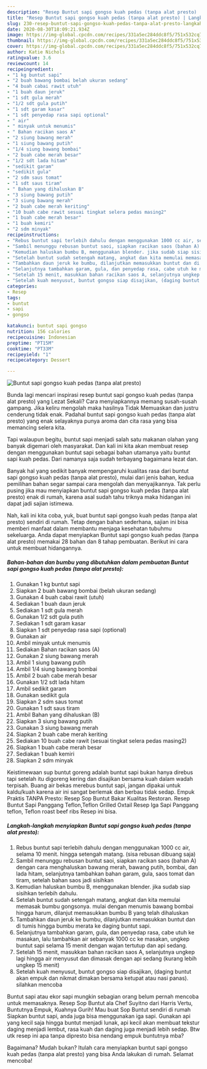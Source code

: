 ```yaml
---
description: "Resep Buntut sapi gongso kuah pedas (tanpa alat presto) | Langkah Membuat Buntut sapi gongso kuah pedas (tanpa alat presto) Yang Menggugah Selera"
title: "Resep Buntut sapi gongso kuah pedas (tanpa alat presto) | Langkah Membuat Buntut sapi gongso kuah pedas (tanpa alat presto) Yang Menggugah Selera"
slug: 230-resep-buntut-sapi-gongso-kuah-pedas-tanpa-alat-presto-langkah-membuat-buntut-sapi-gongso-kuah-pedas-tanpa-alat-presto-yang-menggugah-selera
date: 2020-08-30T18:09:21.934Z
image: https://img-global.cpcdn.com/recipes/331a5ec284ddc8f5/751x532cq70/buntut-sapi-gongso-kuah-pedas-tanpa-alat-presto-foto-resep-utama.jpg
thumbnail: https://img-global.cpcdn.com/recipes/331a5ec284ddc8f5/751x532cq70/buntut-sapi-gongso-kuah-pedas-tanpa-alat-presto-foto-resep-utama.jpg
cover: https://img-global.cpcdn.com/recipes/331a5ec284ddc8f5/751x532cq70/buntut-sapi-gongso-kuah-pedas-tanpa-alat-presto-foto-resep-utama.jpg
author: Katie Nichols
ratingvalue: 3.6
reviewcount: 14
recipeingredient:
- "1 kg buntut sapi"
- "2 buah bawang bombai belah ukuran sedang"
- "4 buah cabai rawit utuh"
- "1 buah daun jeruk"
- "1 sdt gula merah"
- "1/2 sdt gula putih"
- "1 sdt garam kasar"
- "1 sdt penyedap rasa sapi optional"
- " air"
- " minyak untuk menumis"
- " Bahan racikan saos A"
- "2 siung bawang merah"
- "1 siung bawang putih"
- "1/4 siung bawang bombai"
- "2 buah cabe merah besar"
- "1/2 sdt lada hitam"
- "sedikit garam"
- "sedikit gula"
- "2 sdm saus tomat"
- "1 sdt saus tiram"
- " Bahan yang dihaluskan B"
- "3 siung bawang putih"
- "3 siung bawang merah"
- "2 buah cabe merah keriting"
- "10 buah cabe rawit sesuai tingkat selera pedas masing2"
- "1 buah cabe merah besar"
- "1 buah kemiri"
- "2 sdm minyak"
recipeinstructions:
- "Rebus buntut sapi terlebih dahulu dengan menggunakan 1000 cc air, selama 10 menit. hingga setengah matang. (sisa rebusan dibuang saja)"
- "Sambil menunggu rebusan buntut saoi, siapkan racikan saos (bahan A) dengan cara menghaluskan bawang merah, bawang putih, bombai, dan lada hitam, selanjutnya tambahkan bahan garam, gula, saos tomat dan tiram, setelah bahan saos jadi sisihkan"
- "Kemudian haluskan bumbu B, menggunakan blender. jika sudab siap sisihkan terlebih dahulu."
- "Setelah buntut sudah setengah matang, angkat dan kita memulai memasak bumbu gongsonya. mulai dengan menumis bawang bombai hingga harum, dilanjut memasukkan bumbu B yang telah dihaluskan"
- "Tambahkan daun jeruk ke bumbu, dilanjutkan memasukkan buntut dan di tumis hingga bumbu merata ke daging buntut sapi."
- "Selanjutnya tambahkan garam, gula, dan penyedap rasa, cabe utuh ke masakan, lalu tambahkan air sebanyak 1000 cc ke masakan, ungkep buntut sapi selama 15 menit dengan wajan tertutup dan api sedang."
- "Setelah 15 menit, masukkan bahan racikan saos A, selanjutnya ungkep lagi hingga air menyusut dan dimasak dengan api sedang (kurang lebih ungkep 15 menit)"
- "Setelah kuah menyusut, buntut gongso siap disajikan, (daging buntut akan empuk dan nikmat dimakan bersama ketupat atau nasi panas). silahkan mencoba"
categories:
- Resep
tags:
- buntut
- sapi
- gongso

katakunci: buntut sapi gongso 
nutrition: 156 calories
recipecuisine: Indonesian
preptime: "PT15M"
cooktime: "PT33M"
recipeyield: "1"
recipecategory: Dessert

---
```



![Buntut sapi gongso kuah pedas (tanpa alat presto)](https://img-global.cpcdn.com/recipes/331a5ec284ddc8f5/751x532cq70/buntut-sapi-gongso-kuah-pedas-tanpa-alat-presto-foto-resep-utama.jpg)

Bunda lagi mencari inspirasi resep buntut sapi gongso kuah pedas (tanpa alat presto) yang Lezat Sekali? Cara menyiapkannya memang susah-susah gampang. Jika keliru mengolah maka hasilnya Tidak Memuaskan dan justru cenderung tidak enak. Padahal buntut sapi gongso kuah pedas (tanpa alat presto) yang enak selayaknya punya aroma dan cita rasa yang bisa memancing selera kita.

Tapi walaupun begitu, buntut sapi menjadi salah satu makanan olahan yang banyak digemari oleh masyarakat. Dan kali ini kita akan membuat resep dengan menggunakan buntut sapi sebagai bahan utamanya yaitu buntut sapi kuah pedas. Dari namanya saja sudah terbayang bagaimana lezat dan.

Banyak hal yang sedikit banyak mempengaruhi kualitas rasa dari buntut sapi gongso kuah pedas (tanpa alat presto), mulai dari jenis bahan, kedua pemilihan bahan segar sampai cara mengolah dan menyajikannya. Tak perlu pusing jika mau menyiapkan buntut sapi gongso kuah pedas (tanpa alat presto) enak di rumah, karena asal sudah tahu triknya maka hidangan ini dapat jadi sajian istimewa.


Nah, kali ini kita coba, yuk, buat buntut sapi gongso kuah pedas (tanpa alat presto) sendiri di rumah. Tetap dengan bahan sederhana, sajian ini bisa memberi manfaat dalam membantu menjaga kesehatan tubuhmu sekeluarga. Anda dapat menyiapkan Buntut sapi gongso kuah pedas (tanpa alat presto) memakai 28 bahan dan 8 tahap pembuatan. Berikut ini cara untuk membuat hidangannya.

<!--inarticleads1-->

##### Bahan-bahan dan bumbu yang dibutuhkan dalam pembuatan Buntut sapi gongso kuah pedas (tanpa alat presto):

1. Gunakan 1 kg buntut sapi
1. Siapkan 2 buah bawang bombai (belah ukuran sedang)
1. Gunakan 4 buah cabai rawit (utuh)
1. Sediakan 1 buah daun jeruk
1. Sediakan 1 sdt gula merah
1. Gunakan 1/2 sdt gula putih
1. Sediakan 1 sdt garam kasar
1. Siapkan 1 sdt penyedap rasa sapi (optional)
1. Gunakan  air
1. Ambil  minyak untuk menumis
1. Sediakan  Bahan racikan saos (A)
1. Gunakan 2 siung bawang merah
1. Ambil 1 siung bawang putih
1. Ambil 1/4 siung bawang bombai
1. Ambil 2 buah cabe merah besar
1. Gunakan 1/2 sdt lada hitam
1. Ambil sedikit garam
1. Gunakan sedikit gula
1. Siapkan 2 sdm saus tomat
1. Gunakan 1 sdt saus tiram
1. Ambil  Bahan yang dihaluskan (B)
1. Siapkan 3 siung bawang putih
1. Gunakan 3 siung bawang merah
1. Siapkan 2 buah cabe merah keriting
1. Sediakan 10 buah cabe rawit (sesuai tingkat selera pedas masing2)
1. Siapkan 1 buah cabe merah besar
1. Sediakan 1 buah kemiri
1. Siapkan 2 sdm minyak


Keistimewaan sup buntut goreng adalah buntut sapi bukan hanya direbus tapi setelah itu digoreng kering dan disajikan bersama kuah dalam wadah terpisah. Buang air bekas merebus buntut sapi, jangan dipakai untuk kaldu/kuah karena air ini sangat berlemak dan berbau tidak sedap. Empuk Praktis TANPA Presto: Resep Sop Buntut Bakar Kualitas Restoran. Resep Buntut Sapi Panggang Teflon,Teflon Grilled Oxtail Resep Iga Sapi Panggang teflon, Teflon roast beef ribs Resep ini bisa. 

<!--inarticleads2-->

##### Langkah-langkah menyiapkan Buntut sapi gongso kuah pedas (tanpa alat presto):

1. Rebus buntut sapi terlebih dahulu dengan menggunakan 1000 cc air, selama 10 menit. hingga setengah matang. (sisa rebusan dibuang saja)
1. Sambil menunggu rebusan buntut saoi, siapkan racikan saos (bahan A) dengan cara menghaluskan bawang merah, bawang putih, bombai, dan lada hitam, selanjutnya tambahkan bahan garam, gula, saos tomat dan tiram, setelah bahan saos jadi sisihkan
1. Kemudian haluskan bumbu B, menggunakan blender. jika sudab siap sisihkan terlebih dahulu.
1. Setelah buntut sudah setengah matang, angkat dan kita memulai memasak bumbu gongsonya. mulai dengan menumis bawang bombai hingga harum, dilanjut memasukkan bumbu B yang telah dihaluskan
1. Tambahkan daun jeruk ke bumbu, dilanjutkan memasukkan buntut dan di tumis hingga bumbu merata ke daging buntut sapi.
1. Selanjutnya tambahkan garam, gula, dan penyedap rasa, cabe utuh ke masakan, lalu tambahkan air sebanyak 1000 cc ke masakan, ungkep buntut sapi selama 15 menit dengan wajan tertutup dan api sedang.
1. Setelah 15 menit, masukkan bahan racikan saos A, selanjutnya ungkep lagi hingga air menyusut dan dimasak dengan api sedang (kurang lebih ungkep 15 menit)
1. Setelah kuah menyusut, buntut gongso siap disajikan, (daging buntut akan empuk dan nikmat dimakan bersama ketupat atau nasi panas). silahkan mencoba


Buntut sapi atau ekor sapi mungkin sebagian orang belum pernah mencoba untuk memasaknya. Resep Sop Buntut ala Chef Suyitno dari Harris Vertu, Buntutnya Empuk, Kuahnya Gurih! Mau buat Sop Buntut sendiri di rumah Siapkan buntut sapi, anda juga bisa menggunakan iga sapi. Gunakan api yang kecil saja hingga buntut menjadi lunak, api kecil akan membuat tekstur daging menjadi lembut, rasa kuah dan daging juga menjadi lebih sedap. Btw utk resep ini apa tanpa dipresto bisa nendang empuk buntutnya mba? 

Bagaimana? Mudah bukan? Itulah cara menyiapkan buntut sapi gongso kuah pedas (tanpa alat presto) yang bisa Anda lakukan di rumah. Selamat mencoba!
